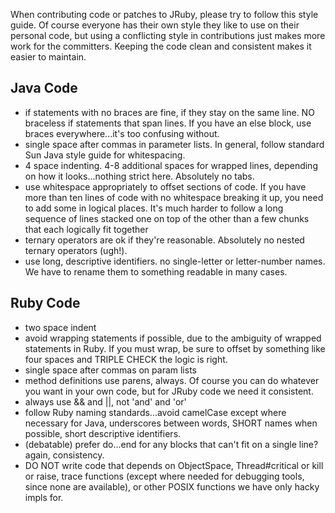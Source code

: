 When contributing code or patches to JRuby, please try to follow this style guide. Of course everyone has their own style they like to use on their personal code, but using a conflicting style in contributions just makes more work for the committers. Keeping the code clean and consistent makes it easier to maintain.

Java Code
---------

* if statements with no braces are fine, if they stay on the same line. NO braceless if statements that span lines. If you have an else block, use braces everywhere...it's too confusing without.
* single space after commas in parameter lists. In general, follow standard Sun Java style guide for whitespacing.
* 4 space indenting. 4-8 additional spaces for wrapped lines, depending on how it looks...nothing strict here. Absolutely no tabs.
* use whitespace appropriately to offset sections of code. If you have more than ten lines of code with no whitespace breaking it up, you need to add some in logical places. It's much harder to follow a long sequence of lines stacked one on top of the other than a few chunks that each logically fit together
* ternary operators are ok if they're reasonable. Absolutely no nested ternary operators (ugh!).
* use long, descriptive identifiers. no single-letter or letter-number names. We have to rename them to something readable in many cases.

Ruby Code
---------

* two space indent
* avoid wrapping statements if possible, due to the ambiguity of wrapped statements in Ruby. If you must wrap, be sure to offset by something like four spaces and TRIPLE CHECK the logic is right.
* single space after commas on param lists
* method definitions use parens, always. Of course you can do whatever you want in your own code, but for JRuby code we need it consistent.
* always use && and ||, not 'and' and 'or'
* follow Ruby naming standards...avoid camelCase except where necessary for Java, underscores between words, SHORT names when possible, short descriptive identifiers.
* (debatable) prefer do...end for any blocks that can't fit on a single line? again, consistency.
* DO NOT write code that depends on ObjectSpace, Thread#critical or kill or raise, trace functions (except where needed for debugging tools, since none are available), or other POSIX functions we have only hacky impls for.

